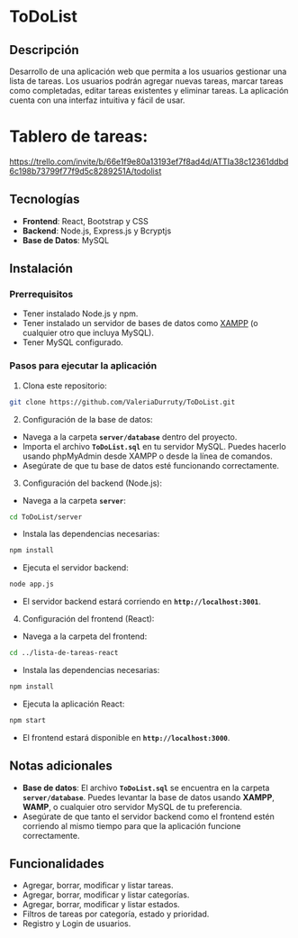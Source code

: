 # ToDoList

## Descripción
Desarrollo de una aplicación web que permita a los usuarios gestionar una lista de tareas. Los usuarios podrán agregar nuevas tareas, marcar tareas como completadas, editar tareas existentes y eliminar tareas.
La aplicación cuenta con una interfaz intuitiva y fácil de usar.

# Tablero de tareas:
https://trello.com/invite/b/66e1f9e80a13193ef7f8ad4d/ATTIa38c12361ddbd6c198b73799f77f9d5c8289251A/todolist

## Tecnologías
- **Frontend**: React, Bootstrap y CSS
- **Backend**: Node.js, Express.js y Bcryptjs
- **Base de Datos**: MySQL 

## Instalación
### Prerrequisitos
- Tener instalado Node.js y npm.
- Tener instalado un servidor de bases de datos como [XAMPP](https://www.apachefriends.org/es/index.html) (o cualquier otro que incluya MySQL).
- Tener MySQL configurado.

### Pasos para ejecutar la aplicación
1. Clona este repositorio:
```bash
git clone https://github.com/ValeriaDurruty/ToDoList.git
```
2. Configuración de la base de datos:
- Navega a la carpeta **`server/database`** dentro del proyecto.
- Importa el archivo **`ToDoList.sql`** en tu servidor MySQL. Puedes hacerlo usando phpMyAdmin desde XAMPP o desde la línea de comandos.
- Asegúrate de que tu base de datos esté funcionando correctamente.
3. Configuración del backend (Node.js):
- Navega a la carpeta **`server`**:
```bash
cd ToDoList/server
```
- Instala las dependencias necesarias:
```bash
npm install
```
- Ejecuta el servidor backend:
```bash
node app.js
```
- El servidor backend estará corriendo en **`http://localhost:3001`**.
4. Configuración del frontend (React):
- Navega a la carpeta del frontend:
```bash
cd ../lista-de-tareas-react
```
- Instala las dependencias necesarias:
```bash
npm install
```
- Ejecuta la aplicación React:
```bash
npm start
```
- El frontend estará disponible en **`http://localhost:3000`**.

## Notas adicionales
- **Base de datos**: El archivo **`ToDoList.sql`** se encuentra en la carpeta **`server/database`**. Puedes levantar la base de datos usando **XAMPP**, **WAMP**, o cualquier otro servidor MySQL de tu preferencia.
- Asegúrate de que tanto el servidor backend como el frontend estén corriendo al mismo tiempo para que la aplicación funcione correctamente.

## Funcionalidades
- Agregar, borrar, modificar y listar tareas.
- Agregar, borrar, modificar y listar categorías.
- Agregar, borrar, modificar y listar estados.
- Filtros de tareas por categoría, estado y prioridad.
- Registro y Login de usuarios.

